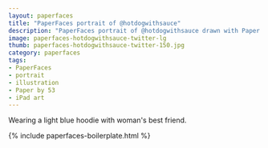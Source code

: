 ```yaml
---
layout: paperfaces
title: "PaperFaces portrait of @hotdogwithsauce"
description: "PaperFaces portrait of @hotdogwithsauce drawn with Paper by 53 on an iPad."
image: paperfaces-hotdogwithsauce-twitter-lg
thumb: paperfaces-hotdogwithsauce-twitter-150.jpg
category: paperfaces
tags: 
- PaperFaces
- portrait
- illustration
- Paper by 53
- iPad art
---
```


Wearing a light blue hoodie with woman's best friend.

{% include paperfaces-boilerplate.html %}